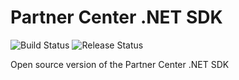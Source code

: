 # Partner Center .NET SDK

![Build Status](https://dev.azure.com/isaiahwilliams/community/_apis/build/status/partner-center-dotnet/partner-center-dotnet%20CI?branchName=master) ![Release Status](https://vsrm.dev.azure.com/isaiahwilliams/_apis/public/Release/badge/0c872e49-9874-4df8-a90f-6f7e0f609254/3/5)

Open source version of the Partner Center .NET SDK
